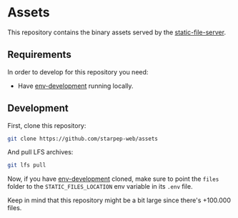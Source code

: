 # Assets

This repository contains the binary assets served by the [static-file-server](https://github.com/starpep-web/static-file-server).

## Requirements

In order to develop for this repository you need:

* Have [env-development](https://github.com/starpep-web/env-development) running locally.

## Development

First, clone this repository:

```bash
git clone https://github.com/starpep-web/assets
```

And pull LFS archives:

```bash
git lfs pull
```

Now, if you have [env-development](https://github.com/starpep-web/env-development) cloned, make sure to point the `files` folder to the `STATIC_FILES_LOCATION` env variable in its `.env` file.

Keep in mind that this repository might be a bit large since there's +100.000 files.
